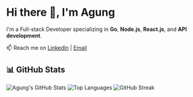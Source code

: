 # Hi there 👋, I'm Agung

I'm a Full-stack Developer specializing in **Go**, **Node.js**, **React.js**, and **API development**.

📫 Reach me on [LinkedIn](https://www.linkedin.com/in/agung-tri-pambudi-a5907244/) | [Email](mailto:agungtripambudi@gmail.com)


## 📊 GitHub Stats

![Agung's GitHub Stats](https://github-readme-stats.vercel.app/api?username=agungtp22&show_icons=true&theme=default&hide_title=true)
![Top Languages](https://github-readme-stats.vercel.app/api/top-langs/?username=agungtp22&layout=compact)
![GitHub Streak](https://github-readme-streak-stats.herokuapp.com?user=agungtp22)
